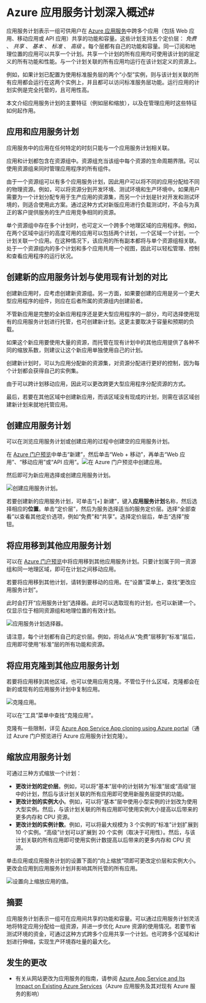 <properties
	pageTitle="Azure 应用服务计划深入概述 | Azure"
	description="了解针对 Azure 应用服务的应用服务计划的工作原理，以及如何利用它们进行管理。"
	keywords="应用服务, azure 应用服务, 缩放, 可缩放, 应用服务计划, 应用服务成本"
	services="app-service"
	documentationCenter=""
	authors="btardif"
	manager="wpickett"
	editor=""/>

<tags
	ms.service="app-service"
	ms.date="08/07/2016"
	wacn.date="09/26/2016"/>

# Azure 应用服务计划深入概述#

应用服务计划表示一组可供用户在 [Azure 应用服务](/documentation/articles/app-service-changes-existing-services/)中跨多个应用（包括 Web 应用、移动应用或 API 应用）共享的功能和容量。这些计划支持五个定价层： *免费* 、 *共享* 、 *基本* 、 *标准* 、 *高级* 。每个层都有自己的功能和容量。同一订阅和地理位置的应用可以共享一个计划。共享一个计划的所有应用均可使用该计划的层定义的所有功能和性能。与一个计划关联的所有应用均运行在该计划定义的资源上。

例如，如果计划已配置为使用标准服务层的两个“小型”实例，则与该计划关联的所有应用都会运行在这两个实例上，并且都可以访问标准服务层功能。运行应用的计划实例是完全托管的，且可用性高。

本文介绍应用服务计划的主要特征（例如层和缩放），以及在管理应用时这些特征如何起作用。

## 应用和应用服务计划

应用服务中的应用在任何特定的时刻只能与一个应用服务计划相关联。

应用和计划都包含在资源组中。资源组充当该组中每个资源的生命周期界限。可以使用资源组来同时管理应用程序的所有组件。

由于一个资源组可以有多个应用服务计划，因此用户可以将不同的应用分配给不同的物理资源。例如，可以将资源分到开发环境、测试环境和生产环境中。如果用户需要为一个计划分配专用于生产应用的资源集，而另一个计划是针对开发和测试环境的，则适合使用此方案。通过这种方式对新版应用进行负载测试时，不会与为真正的客户提供服务的生产应用竞争相同的资源。

单个资源组中存在多个计划时，也可定义一个跨多个地理区域的应用程序。例如，在两个区域中运行的高度可用的应用可以包括两个计划，一个区域一个计划，一个计划关联一个应用。在这种情况下，该应用的所有副本都将与单个资源组相关联。处于一个资源组内的多个计划和多个应用共用一个视图，因此可以轻松管理、控制和查看应用程序的运行状况。

## 创建新的应用服务计划与使用现有计划的对比

创建新应用时，应考虑创建新资源组。另一方面，如果要创建的应用是另一个更大型应用程序的组件，则应在后者所属的资源组内创建前者。

不管新应用是完整的全新应用程序还是更大型应用程序的一部分，均可选择使用现有的应用服务计划进行托管，也可创建新计划。这更主要取决于容量和预期的负载。

如果这个新应用要使用大量的资源，而托管在现有计划中的其他应用提供了各种不同的缩放系数，则建议让这个新应用单独使用自己的计划。

创建新计划时，可以为应用分配新的资源集，对资源分配进行更好的控制，因为每个计划都会获得自己的实例集。

由于可以跨计划移动应用，因此可以更改跨更大型应用程序分配资源的方式。

最后，若要在其他区域中创建新应用，而该区域没有现成的计划，则需在该区域创建新计划来就地托管应用。

## 创建应用服务计划

可以在浏览应用服务计划或创建应用的过程中创建空的应用服务计划。

在 [Azure 门户预览](https://portal.azure.cn)中单击“新建”，然后单击“Web + 移动”，再单击“Web 应用”、“移动应用”或“API 应用”。![在 Azure 门户预览中创建应用。][createWebApp]

然后即可为新应用选择或创建应用服务计划。

 ![创建应用服务计划。][createASP]

若要创建新的应用服务计划，可单击“[+] 新建”，键入**应用服务计划**名称，然后选择相应的**位置**。单击“定价层”，然后为服务选择适当的服务定价层。选择“全部查看”以查看其他定价选项，例如“免费”和“共享”。选择定价层后，单击“选择”按钮。

## 将应用移到其他应用服务计划

可以在 [Azure 门户预览](https://portal.azure.cn)中将应用移到其他应用服务计划。只要计划属于同一资源组和同一地理区域，即可在计划之间移动应用。

若要将应用移到其他计划，请转到要移动的应用。在“设置”菜单上，查找“更改应用服务计划”。

此时会打开“应用服务计划”选择器。此时可以选取现有的计划，也可以新建一个。仅显示位于相同资源组和地理位置的有效计划。

![应用服务计划选择器。][change]

请注意，每个计划都有自己的定价层。例如，将站点从“免费”层移到“标准”层后，应用即可使用“标准”层的所有功能和资源。

## 将应用克隆到其他应用服务计划
若要将应用移到其他区域，也可以使用应用克隆。不管位于什么区域，克隆都会在新的或现有的应用服务计划中复制应用。

 ![克隆应用。][appclone]

可以在“工具”菜单中查找“克隆应用”。

克隆有一些限制，详见 [Azure App Service App cloning using Azure portal](/documentation/articles/app-service-web-app-cloning-portal/)（通过 Azure 门户预览进行 Azure 应用服务计划克隆）。

## 缩放应用服务计划

可通过三种方式缩放一个计划：

- **更改计划的定价层**。例如，可以将“基本”层中的计划转为“标准”层或“高级”层中的计划，然后与该计划关联的所有应用即可使用新服务层提供的功能。
- **更改计划的实例大小**。例如，可以将“基本”层中使用小型实例的计划改为使用大型实例。然后，与该计划关联的所有应用即可使用实例大小提高以后带来的更多内存和 CPU 资源。
- **更改计划的实例计数**。例如，可以将最大规模为 3 个实例的“标准”计划扩展到 10 个实例。“高级”计划可以扩展到 20 个实例（取决于可用性）。然后，与该计划关联的所有应用即可使用实例计数提高以后带来的更多内存和 CPU 资源。

单击应用或应用服务计划的设置下面的“向上缩放”项即可更改定价层和实例大小。更改会应用到应用服务计划并影响其所托管的所有应用。

 ![设置向上缩放应用的值。][pricingtier]

## 摘要

应用服务计划表示一组可在应用间共享的功能和容量。可以通过应用服务计划灵活地将特定应用分配给一组资源，并进一步优化 Azure 资源的使用情况。若要节省测试环境的资金，可通过这种方式跨多个应用共享一个计划。也可跨多个区域和计划进行伸缩，实现生产环境吞吐量的最大化。

## 发生的更改

* 有关从网站更改为应用服务的指南，请参阅 [Azure App Service and Its Impact on Existing Azure Services](/documentation/articles/app-service-changes-existing-services/)（Azure 应用服务及其对现有 Azure 服务的影响）

[pricingtier]: ./media/azure-web-sites-web-hosting-plans-in-depth-overview/appserviceplan-pricingtier.png
[assign]: ./media/azure-web-sites-web-hosting-plans-in-depth-overview/assing-appserviceplan.png
[change]: ./media/azure-web-sites-web-hosting-plans-in-depth-overview/change-appserviceplan.png
[createASP]: ./media/azure-web-sites-web-hosting-plans-in-depth-overview/create-appserviceplan.png
[createWebApp]: ./media/azure-web-sites-web-hosting-plans-in-depth-overview/create-web-app.png
[appclone]: ./media/azure-web-sites-web-hosting-plans-in-depth-overview/app-clone.png

<!---HONumber=Mooncake_0919_2016-->